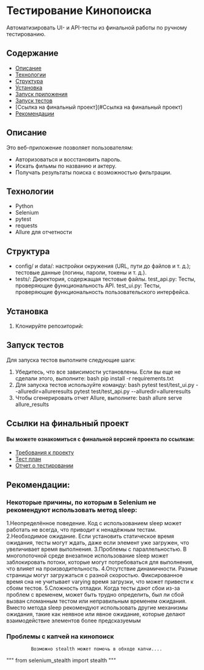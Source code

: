 # Тестирование Кинопоиска
Автоматизировать UI- и API-тесты из финальной работы по ручному тестированию.
## Содержание

- [Описание](#описание)
- [Технологии](#технологии)
- [Структура](#структура)
- [Установка](#установка)
- [Запуск приложения](#запуск-приложения)
- [Запуск тестов](#запуск-тестов)
- [Ссылка на финальный проект](#Ссылка на финальный проект)
- [Рекомендации](#Рекомендации)

## Описание

Это веб-приложение позволяет пользователям:
- Авторизоваться и восстановить пароль.
- Искать фильмы по названию и актеру.
- Получать результаты поиска с возможностью фильтрации.

## Технологии

- Python
- Selenium
- pytest
- requests
- Allure для отчетности
## Структура
- config/ и data/:
настройки окружения (URL, пути до файлов и т. д.);
тестовые данные (логины, пароли, токены и т. д.).
- tests/: Директория, содержащая тестовые файлы.
test_api.py: Тесты, проверяющие функциональность API.
test_ui.py: Тесты, проверяющие функциональность пользовательского интерфейса.
## Установка

1. Клонируйте репозиторий:

## Запуск тестов

Для запуска тестов выполните следующие шаги:
1. Убедитесь, что все зависимости установлены. Если вы еще не сделали этого, выполните:
bash
   pip install -r requirements.txt
2. Для запуска тестов используйте команду:
bash
   pytest test/test_ui.py --alluredir=allureresults
   pytest test/test_api.py --alluredir=allureresults
3. Чтобы сгенерировать отчет Allure, выполните:
bash
   allure serve allure_results
## Ссылки на финальный проект
#### Вы можете ознакомиться с финальной версией проекта по  ссылкам:
- [Требования к проекту](https://qa-anton.yonote.ru/share/90b9aa18-e3ab-466c-9e2e-cfacc4ba295c)
- [Тест план](https://qa-anton.yonote.ru/share/95b396e2-ab9d-49d9-a361-c1268dc13e10)
- [Отчет о тестировании](https://qa-anton.yonote.ru/share/ad53fb26-23a3-4452-8ceb-c51957935473)

## Рекомендации:
### Некоторые причины, по которым в Selenium не рекомендуют использовать метод sleep:

1.Неопределённое поведение. Код с использованием sleep может работать не всегда, что приводит к ненадёжным тестам.  
2.Необходимое ожидание. Если установить статическое время ожидания, тесты могут ждать, даже если элемент уже загружен, что увеличивает время выполнения. 
3.Проблемы с параллельностью. В многопоточной среде внезапное использование sleep может заблокировать потоки, которые могут потребоваться для выполнения, что влияет на производительность. 
4.Отсутствие динамичности. Разные страницы могут загружаться с разной скоростью. Фиксированное время сна не учитывает varying время загрузки, что может привести к сбоям тестов. 
5.Сложность отладки. Когда тесты дают сбои из-за проблем с временем, может быть трудно определить, был ли сбой вызван сломанным тестом или неправильным временем ожидания. 
Вместо метода sleep рекомендуют использовать другие механизмы ожидания, такие как неявное или явное ожидание, которые делают взаимодействие элементов более предсказуемым

### Проблемы с капчей на кинопоиск

             Возможно stealth может помочь в обходе капчи....
"""
from selenium_stealth import stealth
"""
